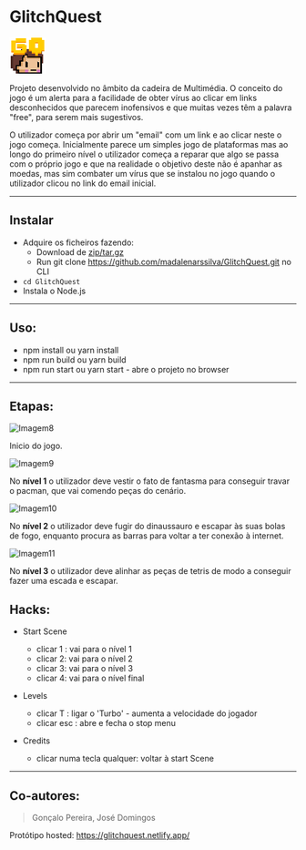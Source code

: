 # GlitchQuest

![Phaser avatar studying](./src/assets/icon.png)

Projeto desenvolvido no âmbito da cadeira de Multimédia. O conceito do jogo é um alerta para a facilidade de obter vírus ao clicar em links desconhecidos que parecem inofensivos e que muitas vezes têm a palavra "free", para serem mais sugestivos. 

O utilizador começa por abrir um "email" com um link e ao clicar neste o jogo começa. Inicialmente parece um simples jogo de plataformas mas ao longo do primeiro nível o utilizador começa a reparar que algo se passa com o próprio jogo e que na realidade o objetivo deste não é apanhar as moedas, mas sim combater um vírus que se instalou no jogo quando o utilizador clicou no link do email inicial.

---

## Instalar
- Adquire os ficheiros fazendo:
  - Download de [zip/tar.gz](https://github.com/madalenarssilva/GlitchQuest.git)
  - Run git clone https://github.com/madalenarssilva/GlitchQuest.git no CLI
- `cd GlitchQuest`
- Instala o Node.js 

---

## Uso:

- npm install ou yarn install
- npm run build ou yarn build 
- npm run start ou yarn start - abre o projeto no browser

---

## Etapas:
<img width="300" alt="Imagem8" src="https://user-images.githubusercontent.com/56888274/124605933-5212ed00-de64-11eb-885c-d8ffc9b6e537.png">

Inicio do jogo.

<img width="300" alt="Imagem9" src="https://user-images.githubusercontent.com/56888274/124605934-52ab8380-de64-11eb-9735-387b938960e8.png">

No **nível 1** o utilizador deve vestir o fato de fantasma para conseguir travar o pacman, que vai comendo peças do cenário.

<img width="300" alt="Imagem10" src="https://user-images.githubusercontent.com/56888274/124605940-53dcb080-de64-11eb-9821-308e172ba6cd.png">

No **nível 2** o utilizador deve fugir do dinaussauro e escapar às suas bolas de fogo, enquanto procura as barras para voltar a ter conexão à internet.

<img width="300" alt="Imagem11" src="https://user-images.githubusercontent.com/56888274/124605944-54754700-de64-11eb-85da-7d72794aa53e.png">

No **nível 3** o utilizador deve alinhar as peças de tetris de modo a conseguir fazer uma escada e escapar.

## Hacks:

- Start Scene
   - clicar 1 : vai para o nível 1
   - clicar 2: vai para o nível 2
   - clicar 3: vai para o nível 3
   - clicar 4: vai para o nível final 

- Levels
   - clicar T : ligar o 'Turbo' - aumenta a velocidade do jogador 
   - clicar esc : abre e fecha o stop menu

- Credits 
   - clicar numa tecla qualquer: voltar à start Scene

---

## Co-autores:
> Gonçalo Pereira, José Domingos

Protótipo hosted:
https://glitchquest.netlify.app/


